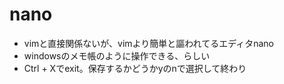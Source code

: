 # nano
- vimと直接関係ないが、vimより簡単と謳われてるエディタnano
- windowsのメモ帳のように操作できる、らしい
- Ctrl + Xでexit。保存するかどうかyのnで選択して終わり